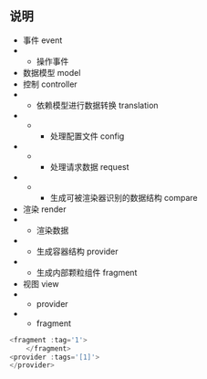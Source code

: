 ## 说明
- 事件 event
- - 操作事件 
- 数据模型 model
- 控制 controller 
- - 依赖模型进行数据转换 translation
- - - 处理配置文件 config
- - - 处理请求数据 request
- - - 生成可被渲染器识别的数据结构 compare
- 渲染 render
- - 渲染数据
- - 生成容器结构 provider
- - 生成内部颗粒组件 fragment 
- 视图 view
- - provider
- - fragment
```javascript
<fragment :tag='1'>
    </fragment>
<provider :tags='[1]'>
</provider>
```

